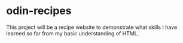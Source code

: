 # odin-recipes

This project will be a recipe website to demonstrate what skills I have learned so far from my basic understanding of HTML.
